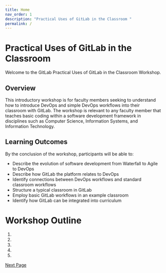 ```yaml
---
title: Home
nav_order: 1
description: "Practical Uses of GitLab in the Classroom "
permalink: /
---
```


# Practical Uses of GitLab in the Classroom 

Welcome to the GitLab Practical Uses of GitLab in the Classroom Workshop.

## Overview 
This introductory workshop is for faculty members seeking to understand how to introduce DevOps and simple DevOps workflows into their classroom with GitLab. The workshop is relevant to any faculty member that teaches basic coding within a software development framework in disciplines such as Computer Science, Information Systems, and Information Technology.

## Learning Outcomes
By the conclusion of the workshop, participants will be able to:
* Describe the evolution of software development from Waterfall to Agile to DevOps 
* Describe how GitLab the platform relates to DevOps
* Identify connections between DevOps workflows and standard classroom workflows
* Structure a typical classroom in GitLab
* Employ basic GitLab workflows in an example classroom
* Identify how GitLab can be integrated into curriculum 


# Workshop Outline
1. 
2. 
3. 
4. 
5. 

[Next Page](https://devops-education.gitlab.io//workshops/practical-classroom-workshop/course/overview/)
